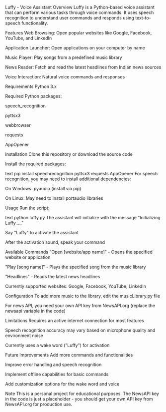 Luffy - Voice Assistant
Overview
Luffy is a Python-based voice assistant that can perform various tasks through voice commands. It uses speech recognition to understand user commands and responds using text-to-speech functionality.

Features
Web Browsing: Open popular websites like Google, Facebook, YouTube, and LinkedIn

Application Launcher: Open applications on your computer by name

Music Player: Play songs from a predefined music library

News Reader: Fetch and read the latest headlines from Indian news sources

Voice Interaction: Natural voice commands and responses

Requirements
Python 3.x

Required Python packages:

speech_recognition

pyttsx3

webbrowser

requests

AppOpener

Installation
Clone this repository or download the source code

Install the required packages:

text
pip install speechrecognition pyttsx3 requests AppOpener
For speech recognition, you may need to install additional dependencies:

On Windows: pyaudio (install via pip)

On Linux: May need to install portaudio libraries

Usage
Run the script:

text
python luffy.py
The assistant will initialize with the message "Initializing Luffy....."

Say "Luffy" to activate the assistant

After the activation sound, speak your command

Available Commands
"Open [website/app name]" - Opens the specified website or application

"Play [song name]" - Plays the specified song from the music library

"Headlines" - Reads the latest news headlines

Currently supported websites: Google, Facebook, YouTube, LinkedIn

Configuration
To add more music to the library, edit the musicLibrary.py file

For news API, you need your own API key from NewsAPI.org (replace the newsapi variable in the code)

Limitations
Requires an active internet connection for most features

Speech recognition accuracy may vary based on microphone quality and environment noise

Currently uses a wake word ("Luffy") for activation

Future Improvements
Add more commands and functionalities

Improve error handling and speech recognition

Implement offline capabilities for basic commands

Add customization options for the wake word and voice

Note
This is a personal project for educational purposes. The NewsAPI key in the code is just a placeholder - you should get your own API key from NewsAPI.org for production use.

